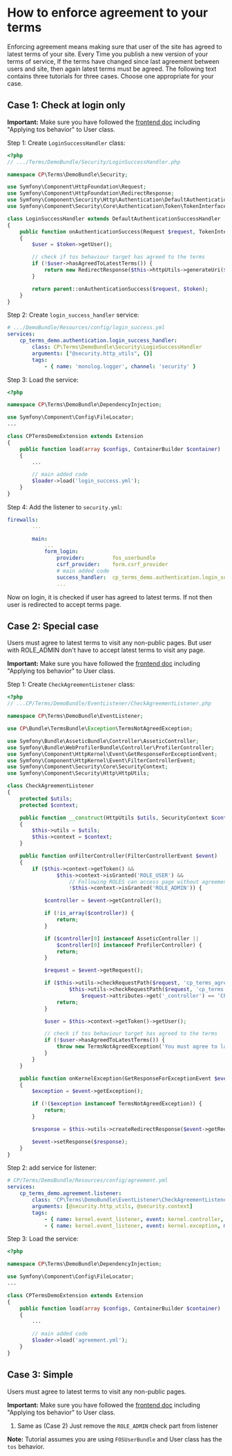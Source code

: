How to enforce agreement to your terms
======================================

Enforcing agreement means making sure that user of the site has agreed to latest terms of your site. Every Time you publish a new version of your terms of service, If the terms have changed since last agreement between users and site, then again latest terms must be agreed. The following text contains three tutorials for three cases. Choose one appropriate for your case.

Case 1: Check at login only
---------------------------

**Important:** Make sure you have followed the [frontend doc](Resources/doc/frontend.md) including "Applying tos behavior" to User class.

Step 1: Create `LoginSuccessHandler` class:

```php
<?php
// .../Terms/DemoBundle/Security/LoginSuccessHandler.php

namespace CP\Terms\DemoBundle\Security;

use Symfony\Component\HttpFoundation\Request;
use Symfony\Component\HttpFoundation\RedirectResponse;
use Symfony\Component\Security\Http\Authentication\DefaultAuthenticationSuccessHandler;
use Symfony\Component\Security\Core\Authentication\Token\TokenInterface;

class LoginSuccessHandler extends DefaultAuthenticationSuccessHandler
{
    public function onAuthenticationSuccess(Request $request, TokenInterface $token)
    {
        $user = $token->getUser();

        // check if tos behaviour target has agreed to the terms
        if (!$user->hasAgreedToLatestTerms()) {
            return new RedirectResponse($this->httpUtils->generateUri($request, 'cp_terms_agree'));
        }

        return parent::onAuthenticationSuccess($request, $token);
    }
}

```

Step 2: Create `login_success_handler` service:

```yaml
# .../DemoBundle/Resources/config/login_success.yml
services:
    cp_terms_demo.authentication.login_success_handler:
        class: CP\Terms\DemoBundle\Security\LoginSuccessHandler
        arguments: ["@security.http_utils", {}]
        tags:
            - { name: 'monolog.logger', channel: 'security' }

```

Step 3: Load the service:

```php
<?php

namespace CP\Terms\DemoBundle\DependencyInjection;

use Symfony\Component\Config\FileLocator;
...

class CPTermsDemoExtension extends Extension
{
    public function load(array $configs, ContainerBuilder $container)
    {
        ...

        // main added code
        $loader->load('login_success.yml');
    }
}
```

Step 4: Add the listener to `security.yml`:

```yaml
firewalls:
        ...

        main:
            ...
            form_login:
                provider:         fos_userbundle
                csrf_provider:    form.csrf_provider
                # main added code
                success_handler:  cp_terms_demo.authentication.login_success_handler
                ...
```

Now on login, it is checked if user has agreed to latest terms. If not then user is redirected to accept terms page.

Case 2: Special case
--------------------

Users must agree to latest terms to visit any non-public pages. But user with ROLE_ADMIN don't have to accept latest terms to visit any page.

**Important:** Make sure you have followed the [frontend doc](Resources/doc/frontend.md) including "Applying tos behavior" to User class.

Step 1: Create `CheckAgreementListener` class:

```php
<?php
// ...CP/Terms/DemoBundle/EventListener/CheckAgreementListener.php

namespace CP\Terms\DemoBundle\EventListener;

use CP\Bundle\TermsBundle\Exception\TermsNotAgreedException;

use Symfony\Bundle\AsseticBundle\Controller\AsseticController;
use Symfony\Bundle\WebProfilerBundle\Controller\ProfilerController;
use Symfony\Component\HttpKernel\Event\GetResponseForExceptionEvent;
use Symfony\Component\HttpKernel\Event\FilterControllerEvent;
use Symfony\Component\Security\Core\SecurityContext;
use Symfony\Component\Security\Http\HttpUtils;

class CheckAgreementListener
{
    protected $utils;
    protected $context;

    public function __construct(HttpUtils $utils, SecurityContext $context)
    {
        $this->utils = $utils;
        $this->context = $context;
    }

    public function onFilterController(FilterControllerEvent $event)
    {
        if ($this->context->getToken() &&
                $this->context->isGranted('ROLE_USER') &&
                    // Following ROLES can access page without agreement
                    !$this->context->isGranted('ROLE_ADMIN')) {

            $controller = $event->getController();

            if (!is_array($controller)) {
                return;
            }

            if ($controller[0] instanceof AsseticController ||
                $controller[0] instanceof ProfilerController) {
                return;
            }

            $request = $event->getRequest();

            if ($this->utils->checkRequestPath($request, 'cp_terms_agree') ||
                    $this->utils->checkRequestPath($request, 'cp_terms') ||
                        $request->attributes->get('_controller') == 'CPTermsBundle:Frontend:agree') {
                return;
            }

            $user = $this->context->getToken()->getUser();

            // check if tos behaviour target has agreed to the terms
            if (!$user->hasAgreedToLatestTerms()) {
                throw new TermsNotAgreedException('You must agree to latest terms.');
            }
        }
    }

    public function onKernelException(GetResponseForExceptionEvent $event)
    {
        $exception = $event->getException();

        if (!($exception instanceof TermsNotAgreedException)) {
            return;
        }

        $response = $this->utils->createRedirectResponse($event->getRequest(), 'cp_terms_agree');

        $event->setResponse($response);
    }
}
```

Step 2: add service for listener:

```yaml
# CP/Terms/DemoBundle/Resources/config/agreement.yml
services:
    cp_terms_demo.agreement.listener:
        class: 'CP\Terms\DemoBundle\EventListener\CheckAgreementListener'
        arguments: [@security.http_utils, @security.context]
        tags:
            - { name: kernel.event_listener, event: kernel.controller, method: onFilterController }
            - { name: kernel.event_listener, event: kernel.exception, method: onKernelException }

```

Step 3: Load the service:

```php
<?php

namespace CP\Terms\DemoBundle\DependencyInjection;

use Symfony\Component\Config\FileLocator;
...

class CPTermsDemoExtension extends Extension
{
    public function load(array $configs, ContainerBuilder $container)
    {
        ...

        // main added code
        $loader->load('agreement.yml');
    }
}
```

Case 3: Simple
--------------

Users must agree to latest terms to visit any non-public pages.

**Important:** Make sure you have followed the [frontend doc](Resources/doc/frontend.md) including "Applying tos behavior" to User class.

1. Same as (Case 2) Just remove the `ROLE_ADMIN` check part from listener

**Note:** Tutorial assumes you are using `FOSUserBundle` and User class has the `tos` behavior.
